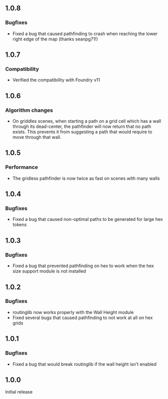 ## 1.0.8
### Bugfixes
- Fixed a bug that caused pathfinding to crash when reaching the lower right edge of the map (thanks seanpg71!)


## 1.0.7
### Compatibility
- Verified the compatibility with Foundry v11


## 1.0.6
### Algorithm changes
- On griddles scenes, when starting a path on a grid cell which has a wall through its dead-center, the pathfinder will now return that no path exists. This prevents it from suggesting a path that would require to move through that wall.


## 1.0.5
### Performance
- The gridless pathfinder is now twice as fast on scenes with many walls


## 1.0.4
### Bugfixes
- Fixed a bug that caused non-optimal paths to be generated for large hex tokens


## 1.0.3
### Bugfixes
- Fixed a bug that prevented pathfinding on hex to work when the hex size support module is not installed

## 1.0.2
### Bugfixes
- routinglib now works properly with the Wall Height module
- Fixed several bugs that caused pathfinding to not work at all on hex grids

## 1.0.1
### Bugfixes
- Fixed a bug that would break routinglib if the wall height isn't enabled

## 1.0.0
Initial release

